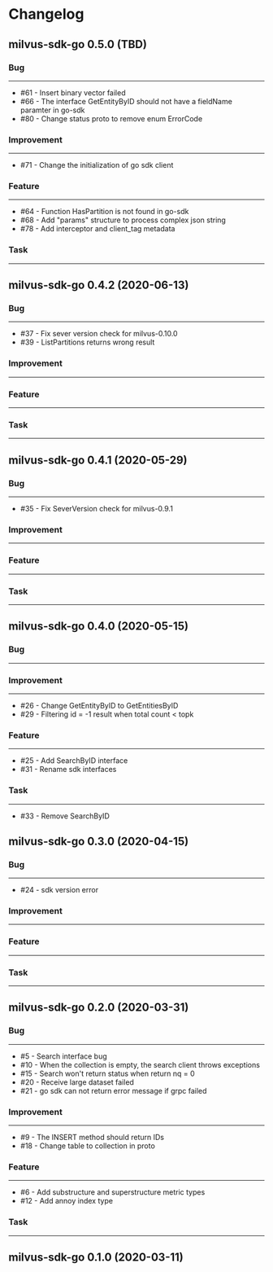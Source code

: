 # Changelog     

## milvus-sdk-go 0.5.0 (TBD)

### Bug
---
- \#61 - Insert binary vector failed
- \#66 - The interface GetEntityByID should not have a fieldName paramter in go-sdk
- \#80 - Change status proto to remove enum ErrorCode

### Improvement
---
- \#71 - Change the initialization of go sdk client

### Feature
---
- \#64 - Function HasPartition is not found in go-sdk
- \#68 - Add "params" structure to process complex json string
- \#78 - Add interceptor and client_tag metadata

### Task
---

## milvus-sdk-go 0.4.2 (2020-06-13)

### Bug
---
- \#37 - Fix sever version check for milvus-0.10.0
- \#39 - ListPartitions returns wrong result

### Improvement
---

### Feature
---

### Task
---

## milvus-sdk-go 0.4.1 (2020-05-29)

### Bug
---
- \#35 - Fix SeverVersion check for milvus-0.9.1

### Improvement
---

### Feature
---

### Task
---

## milvus-sdk-go 0.4.0 (2020-05-15)

### Bug
---

### Improvement
---
- \#26 - Change GetEntityByID to GetEntitiesByID
- \#29 - Filtering id = -1 result when total count < topk

### Feature
---
- \#25 - Add SearchByID interface
- \#31 - Rename sdk interfaces

### Task
---
- \#33 - Remove SearchByID

## milvus-sdk-go 0.3.0 (2020-04-15)

### Bug
---
- \#24 - sdk version error

### Improvement
---

### Feature
---

### Task
---

## milvus-sdk-go 0.2.0 (2020-03-31)

### Bug
---
- \#5 - Search interface bug
- \#10 - When the collection is empty, the search client throws exceptions
- \#15 - Search won't return status when return nq = 0
- \#20 - Receive large dataset failed
- \#21 - go sdk can not return error message if grpc failed

### Improvement
---
- \#9 - The INSERT method should return IDs
- \#18 - Change table to collection in proto

### Feature
---
- \#6 - Add substructure and superstructure metric types
- \#12 - Add annoy index type

### Task
---

## milvus-sdk-go 0.1.0 (2020-03-11)